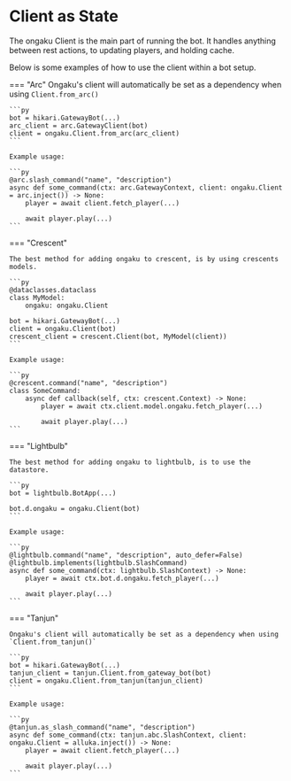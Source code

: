 # Client as State

The ongaku Client is the main part of running the bot. It handles anything between rest actions, to updating players, and holding cache.

Below is some examples of how to use the client within a bot setup.

=== "Arc"
    Ongaku's client will automatically be set as a dependency when using `Client.from_arc()`

    ```py
    bot = hikari.GatewayBot(...)
    arc_client = arc.GatewayClient(bot)
    client = ongaku.Client.from_arc(arc_client)
    ```

    Example usage:

    ```py
    @arc.slash_command("name", "description")
    async def some_command(ctx: arc.GatewayContext, client: ongaku.Client = arc.inject()) -> None:
        player = await client.fetch_player(...)
        
        await player.play(...)
    ```

=== "Crescent"

    The best method for adding ongaku to crescent, is by using crescents models.

    ```py
    @dataclasses.dataclass
    class MyModel:
        ongaku: ongaku.Client

    bot = hikari.GatewayBot(...)
    client = ongaku.Client(bot)
    crescent_client = crescent.Client(bot, MyModel(client))
    ```

    Example usage:

    ```py
    @crescent.command("name", "description")
    class SomeCommand:
        async def callback(self, ctx: crescent.Context) -> None:
            player = await ctx.client.model.ongaku.fetch_player(...)

            await player.play(...)
    ```

=== "Lightbulb"
    
    The best method for adding ongaku to lightbulb, is to use the datastore.

    ```py
    bot = lightbulb.BotApp(...)

    bot.d.ongaku = ongaku.Client(bot)
    ```

    Example usage:

    ```py
    @lightbulb.command("name", "description", auto_defer=False)
    @lightbulb.implements(lightbulb.SlashCommand)
    async def some_command(ctx: lightbulb.SlashContext) -> None:
        player = await ctx.bot.d.ongaku.fetch_player(...)

        await player.play(...)
    ```

=== "Tanjun"

    Ongaku's client will automatically be set as a dependency when using `Client.from_tanjun()`

    ```py
    bot = hikari.GatewayBot(...)
    tanjun_client = tanjun.Client.from_gateway_bot(bot)
    client = ongaku.Client.from_tanjun(tanjun_client)
    ```

    Example usage:

    ```py
    @tanjun.as_slash_command("name", "description")
    async def some_command(ctx: tanjun.abc.SlashContext, client: ongaku.Client = alluka.inject()) -> None:
        player = await client.fetch_player(...)
        
        await player.play(...)
    ```